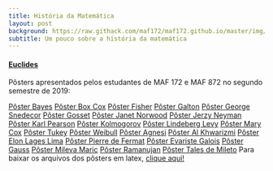 ```yaml
---
title: História da Matemática
layout: post
background: https://raw.githack.com/maf172/maf172.github.io/master/img/history.png
subtitle: Um pouco sobre a história da matemática
---
```


#### <a href="https://raw.githack.com/maf172/maf172.github.io/master/_posts/Euclides.html" class="uri">Euclides</a>

Pôsters apresentados pelos estudantes de MAF 172 e MAF 872 no segundo semestre de 2019:

[Pôster Bayes](https://raw.githack.com/maf172/maf172.github.io/master/_posts/Poster/Poster_Bayes.pdf)
[Pôster Box Cox](https://raw.githack.com/maf172/maf172.github.io/master/_posts/Poster/Poster_BoxCox.pdf)
[Pôster Fisher](https://raw.githack.com/maf172/maf172.github.io/master/_posts/Poster/Poster_Fisher.pdf)
[Pôster Galton](https://raw.githack.com/maf172/maf172.github.io/master/_posts/Poster/Poster_Galton.pdf)
[Pôster George Snedecor](https://raw.githack.com/maf172/maf172.github.io/master/_posts/Poster/Poster_George_Snedecor.pdf)
[Pôster Gosset](https://raw.githack.com/maf172/maf172.github.io/master/_posts/Poster/Poster_Gosset.pdf)
[Pôster Janet Norwood](https://raw.githack.com/maf172/maf172.github.io/master/_posts/Poster/Poster_JanetNorwood.pdf)
[Pôster Jerzy Neyman](https://raw.githack.com/maf172/maf172.github.io/master/_posts/Poster/Poster_Jerzy_Neyman.pdf)
[Pôster Karl Pearson](https://raw.githack.com/maf172/maf172.github.io/master/_posts/Poster/Poster_Karl_Pearson.pdf)
[Pôster Kolmogorov](https://raw.githack.com/maf172/maf172.github.io/master/_posts/Poster/Poster_Kolmogorov.pdf)
[Pôster Lindeberg Levy](https://raw.githack.com/maf172/maf172.github.io/master/_posts/Poster/Poster_Lindeberg_Levy.pdf)
[Pôster Mary Cox](https://raw.githack.com/maf172/maf172.github.io/master/_posts/Poster/Poster_MaryCox.pdf)
[Pôster Tukey](https://raw.githack.com/maf172/maf172.github.io/master/_posts/Poster/Poster_Tukey.pdf)
[Pôster Weibull](https://raw.githack.com/maf172/maf172.github.io/master/_posts/Poster/Poster_Weibull.pdf)
[Pôster Agnesi](https://raw.githack.com/maf172/maf172.github.io/master/_posts/Poster/Poster_Agnesi.pdf)
[Pôster Al Khwarizmi](https://raw.githack.com/maf172/maf172.github.io/master/_posts/Poster/Poster_AlKhwarizmi.pdf)
[Pôster Elon Lages Lima](https://raw.githack.com/maf172/maf172.github.io/master/_posts/Poster/Poster_Elon_Lages_Lima.pdf)
[Pôster Pierre de Fermat](https://raw.githack.com/maf172/maf172.github.io/master/_posts/Poster/Poster_Fermat.pdf)
[Pôster Evariste Galois](https://raw.githack.com/maf172/maf172.github.io/master/_posts/Poster/Poster_Galois.pdf)
[Pôster Gauss](https://raw.githack.com/maf172/maf172.github.io/master/_posts/Poster/Poster_Gauss.pdf)
[Pôster Mileva Maric](https://raw.githack.com/maf172/maf172.github.io/master/_posts/Poster/Poster_Mileva_Maric.pdf)
[Pôster Ramanujan](https://raw.githack.com/maf172/maf172.github.io/master/_posts/Poster/Poster_Ramanujan.pdf)
[Pôster Tales de Mileto]()
Para baixar os arquivos dos pôsters em latex, [clique aqui!](https://drive.google.com/drive/folders/1UJncVyfI798nVWem-uMMuLJ17APqNouc?usp=sharing)